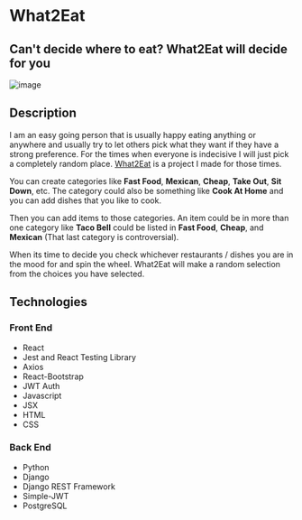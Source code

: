 # What2Eat

## Can't decide where to eat? What2Eat will decide for you

![image](https://user-images.githubusercontent.com/36141286/182042977-edb3ad2e-b8d4-4361-ba42-66aaa4f855a1.png)

## Description
I am an easy going person that is usually happy eating anything or anywhere and usually try to let others pick what they want if they have a strong preference. For the times when everyone is indecisive I will just pick a completely random place. [What2Eat](https://what2eat.dkr.im) is a project I made for those times. 

You can create categories like **Fast Food**, **Mexican**, **Cheap**, **Take Out**, **Sit Down**, etc. The category could also be something like **Cook At Home** and you can add dishes that you like to cook.

Then you can add items to those categories. An item could be in more than one category like **Taco Bell** could be listed in **Fast Food**, **Cheap**, and **Mexican** (That last category is controversial).

When its time to decide you check whichever restaurants / dishes you are in the mood for and spin the wheel. What2Eat will make a random selection from the choices you have selected.

## Technologies
### Front End
  - React
  - Jest and React Testing Library
  - Axios
  - React-Bootstrap
  - JWT Auth
  - Javascript
  - JSX
  - HTML
  - CSS
  
### Back End
  - Python
  - Django
  - Django REST Framework 
  - Simple-JWT
  - PostgreSQL

